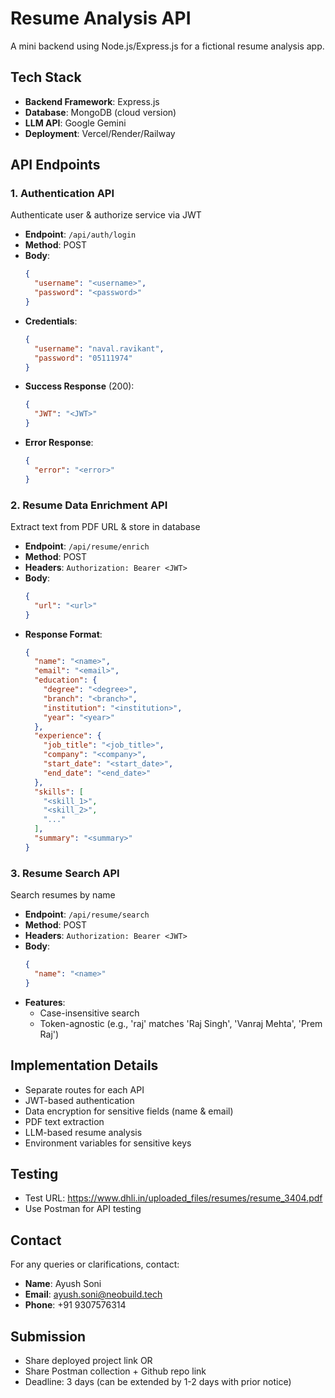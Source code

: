 # Resume Analysis API

A mini backend using Node.js/Express.js for a fictional resume analysis app.

## Tech Stack

- **Backend Framework**: Express.js
- **Database**: MongoDB (cloud version)
- **LLM API**: Google Gemini
- **Deployment**: Vercel/Render/Railway

## API Endpoints

### 1. Authentication API

Authenticate user & authorize service via JWT

- **Endpoint**: `/api/auth/login`
- **Method**: POST
- **Body**:
  ```json
  {
    "username": "<username>",
    "password": "<password>"
  }
  ```
- **Credentials**:
  ```json
  {
    "username": "naval.ravikant",
    "password": "05111974"
  }
  ```
- **Success Response** (200):
  ```json
  {
    "JWT": "<JWT>"
  }
  ```
- **Error Response**:
  ```json
  {
    "error": "<error>"
  }
  ```

### 2. Resume Data Enrichment API

Extract text from PDF URL & store in database

- **Endpoint**: `/api/resume/enrich`
- **Method**: POST
- **Headers**: `Authorization: Bearer <JWT>`
- **Body**:
  ```json
  {
    "url": "<url>"
  }
  ```
- **Response Format**:
  ```json
  {
    "name": "<name>",
    "email": "<email>",
    "education": {
      "degree": "<degree>",
      "branch": "<branch>",
      "institution": "<institution>",
      "year": "<year>"
    },
    "experience": {
      "job_title": "<job_title>",
      "company": "<company>",
      "start_date": "<start_date>",
      "end_date": "<end_date>"
    },
    "skills": [
      "<skill_1>",
      "<skill_2>",
      "..."
    ],
    "summary": "<summary>"
  }
  ```

### 3. Resume Search API

Search resumes by name

- **Endpoint**: `/api/resume/search`
- **Method**: POST
- **Headers**: `Authorization: Bearer <JWT>`
- **Body**:
  ```json
  {
    "name": "<name>"
  }
  ```
- **Features**:
  - Case-insensitive search
  - Token-agnostic (e.g., 'raj' matches 'Raj Singh', 'Vanraj Mehta', 'Prem Raj')

## Implementation Details

- Separate routes for each API
- JWT-based authentication
- Data encryption for sensitive fields (name & email)
- PDF text extraction
- LLM-based resume analysis
- Environment variables for sensitive keys

## Testing

- Test URL: https://www.dhli.in/uploaded_files/resumes/resume_3404.pdf
- Use Postman for API testing

## Contact

For any queries or clarifications, contact:
- **Name**: Ayush Soni
- **Email**: ayush.soni@neobuild.tech
- **Phone**: +91 9307576314

## Submission

- Share deployed project link OR
- Share Postman collection + Github repo link
- Deadline: 3 days (can be extended by 1-2 days with prior notice)